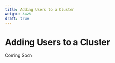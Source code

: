 ```yaml
---
title: Adding Users to a Cluster
weight: 3425
draft: true
---
```

# Adding Users to a Cluster

Coming Soon
